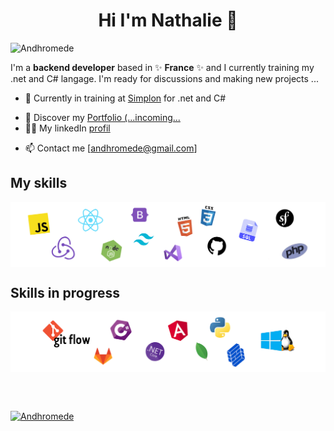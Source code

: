 
<!--
**Andhromede/Andhromede** is a ✨ _special_ ✨ repository because its `README.md` (this file) appears on your GitHub profile.

Here are some ideas to get you started:

- 🔭 I’m currently working on ...
- 🌱 I’m currently learning ...
- 👯 I’m looking to collaborate on ...
- 🤔 I’m looking for help with ...
- 💬 Ask me about ...
- 📫 How to reach me: ...
- 😄 Pronouns: ...
- ⚡ Fun fact: ...
-->



<h1 align="center">Hi I'm Nathalie 👋</h1>

<!-- <p align="center">
  <a href="https://www.victor-de-la-fouchardiere.fr/">Website</a> •
  <a href="https://twitter.com/TrustedSheriff">Twitter</a> •
  <a href="https://www.linkedin.com/in/nathalie-g-206868205/">Linkedin</a>
</p> -->

<p align="left"> <img src="https://komarev.com/ghpvc/?username=Andhromede&label=Profile%20views&color=0e75b6&style=flat" alt="Andhromede"/></p>


I'm a __backend developer__ based in ✨ __France__ ✨ and I currently training my .net and C# langage. I'm ready for discussions and making new projects ...

* 💼 Currently in training at [Simplon](https://simplon.co/) for .net and C#<br/>
<!-- * 🔖 Discover my [Portfolio]( ) / Incoming<br/> -->
* 🔖 Discover my [Portfolio (...incoming...]( )<br/>
* 👨‍💻 My linkedIn [profil](https://www.linkedin.com/in/nathalie-gibilaro/) <br/>
<!-- * ✍🏻 My linkedIn [profil](https://www.linkedin.com/in/nathalie-g-206868205/) <br/> -->
* 📫 Contact me [andhromede@gmail.com]

## My skills

<p align="center">
  <!-- <img align="center" alt="Skills" src="https://zupimages.net/up/23/21/8nb5.png"/> -->
  <img align="center" alt="Skills" src="img/technos0.png"/>
</p>


## Skills in progress

<p align="center">
  <!-- <img align="center" alt="Skills" src="https://zupimages.net/up/23/21/8nb5.png"/> -->
  <img align="center" alt="Skills" src="img/technos1.png"/>
</p>


<!-- # My song of the moment -->
<!-- [![Spotify](https://github.com/viclafouch/viclafouch/blob/master/img/spotify-480.png)](https://open.spotify.com/track/1HC3nSraaRQ82RJP4TjYTX?si=H27zhrzZQLKeXZoq0rLUNw) -->


<!-- ## My last projects -->
<!-- - 🔐 An app for Delpharm Lille (France) who needed to manage their reports accident. 🔐 -->
<!-- - 👑 The Vetolib app to manage your animals health book. 👑 -->
<!-- - 🍿 The Vetolib app to manage your animals health book. 📦 -->
<!-- - 🤝 A space travel agency app to go on vacation throughout the galaxy.  🍭 -->


<br/>
<br/>

<p align="left"> 
    <a href="https://github.com/ryo-ma/github-profile-trophy">
        <img src="https://github-profile-trophy.vercel.app/?username=Andhromede" alt="Andhromede"/>
    </a>
</p>

<!-- ![Visitors](https://visitor-badge.laobi.icu/badge?page_id=viclafouch.viclafouch) -->